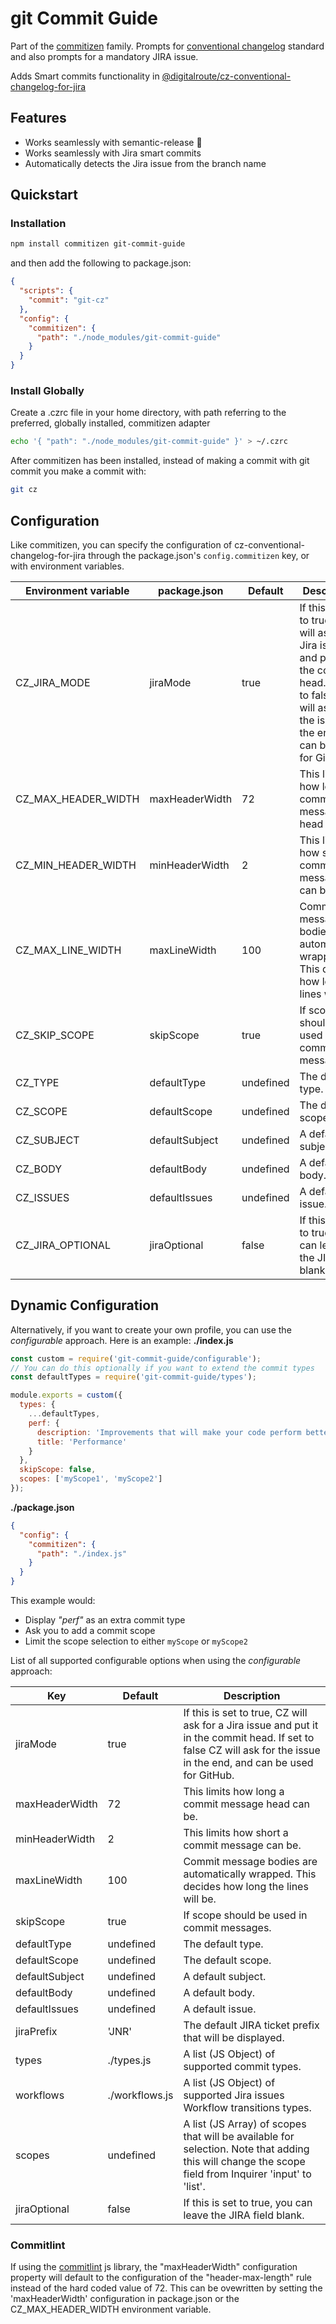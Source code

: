 # git Commit Guide

Part of the [commitizen](https://github.com/commitizen/cz-cli) family. Prompts
for [conventional changelog](https://github.com/conventional-changelog/conventional-changelog) standard and also prompts
for a mandatory JIRA issue.

Adds Smart commits functionality
in [@digitalroute/cz-conventional-changelog-for-jira](https://github.com/digitalroute/cz-conventional-changelog-for-jira)

## Features

- Works seamlessly with semantic-release 🚀
- Works seamlessly with Jira smart commits
- Automatically detects the Jira issue from the branch name

## Quickstart

### Installation

```bash
npm install commitizen git-commit-guide
```

and then add the following to package.json:

```json
{
  "scripts": {
    "commit": "git-cz"
  },
  "config": {
    "commitizen": {
      "path": "./node_modules/git-commit-guide"
    }
  }
}
```

### Install Globally

Create a .czrc file in your home directory, with path referring to the preferred, globally installed, commitizen adapter

```bash
echo '{ "path": "./node_modules/git-commit-guide" }' > ~/.czrc
```

After commitizen has been installed, instead of making a commit with git commit you make a commit with:

```bash
git cz
```

## Configuration

Like commitizen, you can specify the configuration of cz-conventional-changelog-for-jira through the
package.json's `config.commitizen` key, or with environment variables.

| Environment variable | package.json   | Default   | Description                                                                                                                                                           |
| -------------------- | -------------- | --------- | --------------------------------------------------------------------------------------------------------------------------------------------------------------------- |
| CZ_JIRA_MODE         | jiraMode       | true      | If this is set to true, CZ will ask for a Jira issue and put it in the commit head. If set to false CZ will ask for the issue in the end, and can be used for GitHub. |
| CZ_MAX_HEADER_WIDTH  | maxHeaderWidth | 72        | This limits how long a commit message head can be.                                                                                                                    |
| CZ_MIN_HEADER_WIDTH  | minHeaderWidth | 2         | This limits how short a commit message can be.                                                                                                                        |
| CZ_MAX_LINE_WIDTH    | maxLineWidth   | 100       | Commit message bodies are automatically wrapped. This decides how long the lines will be.                                                                             |
| CZ_SKIP_SCOPE        | skipScope      | true      | If scope should be used in commit messages.                                                                                                                           |
| CZ_TYPE              | defaultType    | undefined | The default type.                                                                                                                                                     |
| CZ_SCOPE             | defaultScope   | undefined | The default scope.                                                                                                                                                    |
| CZ_SUBJECT           | defaultSubject | undefined | A default subject.                                                                                                                                                    |
| CZ_BODY              | defaultBody    | undefined | A default body.                                                                                                                                                       |
| CZ_ISSUES            | defaultIssues  | undefined | A default issue.                                                                                                                                                      |
| CZ_JIRA_OPTIONAL     | jiraOptional   | false     | If this is set to true, you can leave the JIRA field blank.                                                                                                           |

## Dynamic Configuration

Alternatively, if you want to create your own profile, you can use the _configurable_ approach. Here is an example:
**./index.js**

```javascript
const custom = require('git-commit-guide/configurable');
// You can do this optionally if you want to extend the commit types
const defaultTypes = require('git-commit-guide/types');

module.exports = custom({
  types: {
    ...defaultTypes,
    perf: {
      description: 'Improvements that will make your code perform better',
      title: 'Performance'
    }
  },
  skipScope: false,
  scopes: ['myScope1', 'myScope2']
});
```

**./package.json**

```json
{
  "config": {
    "commitizen": {
      "path": "./index.js"
    }
  }
}
```

This example would:

* Display _"perf"_ as an extra commit type
* Ask you to add a commit scope
* Limit the scope selection to either `myScope` or `myScope2`

List of all supported configurable options when using the _configurable_ approach:

| Key            | Default        | Description                                                                                                                                                           |
| -------------- |----------------| --------------------------------------------------------------------------------------------------------------------------------------------------------------------- |
| jiraMode       | true           | If this is set to true, CZ will ask for a Jira issue and put it in the commit head. If set to false CZ will ask for the issue in the end, and can be used for GitHub. |
| maxHeaderWidth | 72             | This limits how long a commit message head can be.                                                                                                                    |
| minHeaderWidth | 2              | This limits how short a commit message can be.                                                                                                                        |
| maxLineWidth   | 100            | Commit message bodies are automatically wrapped. This decides how long the lines will be.                                                                             |
| skipScope      | true           | If scope should be used in commit messages.                                                                                                                           |
| defaultType    | undefined      | The default type.                                                                                                                                                     |
| defaultScope   | undefined      | The default scope.                                                                                                                                                    |
| defaultSubject | undefined      | A default subject.                                                                                                                                                    |
| defaultBody    | undefined      | A default body.                                                                                                                                                       |
| defaultIssues  | undefined      | A default issue.                                                                                                                                                      |
| jiraPrefix     | 'JNR'          | The default JIRA ticket prefix that will be displayed.                                                                                                                |
| types          | ./types.js     | A list (JS Object) of supported commit types.                                                                                                                         |
| workflows      | ./workflows.js | A list (JS Object) of supported Jira issues Workflow transitions types.                                                                                               |
| scopes         | undefined      | A list (JS Array) of scopes that will be available for selection. Note that adding this will change the scope field from Inquirer 'input' to 'list'.                  |
| jiraOptional   | false          | If this is set to true, you can leave the JIRA field blank.                                                                                                           |

### Commitlint

If using the [commitlint](https://github.com/conventional-changelog/commitlint) js library, the "maxHeaderWidth"
configuration property will default to the configuration of the "header-max-length" rule instead of the hard coded value
of 72. This can be ovewritten by setting the 'maxHeaderWidth' configuration in package.json or the CZ_MAX_HEADER_WIDTH
environment variable.
